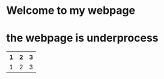 # Welcome to my webpage
# the webpage is underprocess


<html lang="en">
<head>
    <meta charset="UTF-8">
    <meta name="viewport" content="width=device-width, initial-scale=1.0">
    <title>Rohan</title>
</head>
<body>
    <table>
    <tr>
        <th>1</th>
        <th>2</th>
        <th>3</th>
    </tr>
        <tr>
        <td>1</td>
        <td>2</td>
        <td>3</td>
    </tr>
    </table>    
</body>
</html>
